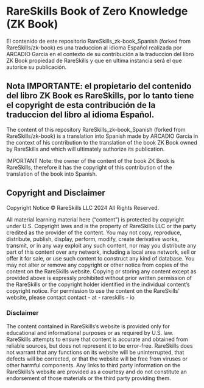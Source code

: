 # RareSkills Book of Zero Knowledge (ZK Book)

El contenido de este repositorio RareSkills_zk-book_Spanish (forked from RareSkills/zk-book) es una traduccion al idioma Español realizada por ARCADIO Garcia en el contexto de su contribución a la traduccion del libro ZK Book propiedad de RareSkills y que en ultima instancia será el que autorice su publicación.

Nota IMPORTANTE: el propietario del contenido del libro ZK Book es RareSkills, por lo tanto tiene el copyright de esta contribución de la traduccion del libro al idioma Español.
---
The content of this repository RareSkills_zk-book_Spanish (forked from RareSkills/zk-book) is a translation into Spanish made by ARCADIO Garcia in the context of his contribution to the translation of the book ZK Book owned by RareSkills and which will ultimately authorize its publication.

IMPORTANT Note: the owner of the content of the book ZK Book is RareSkills, therefore it has the copyright of this contribution of the translation of the book into Spanish.

## Copyright and Disclaimer
Copyright Notice © RareSkills LLC 2024
All Rights Reserved.

All material learning material here (“content”) is protected by copyright under U.S. Copyright laws and is the property of RareSkills LLC or the party credited as the provider of the content. You may not copy, reproduce, distribute, publish, display, perform, modify, create derivative works, transmit, or in any way exploit any such content, nor may you distribute any part of this content over any network, including a local area network, sell or offer it for sale, or use such content to construct any kind of database. You may not alter or remove any copyright or other notice from copies of the content on the RareSkills website. Copying or storing any content except as provided above is expressly prohibited without prior written permission of the RareSkills or the copyright holder identified in the individual content’s copyright notice. For permission to use the content on the RareSkills' website, please contact contact - at - rareskills - io

### Disclaimer
The content contained in RareSkills’s website is provided only for educational and informational purposes or as required by U.S. law. RareSkills attempts to ensure that content is accurate and obtained from reliable sources, but does not represent it to be error-free. RareSkills does not warrant that any functions on its website will be uninterrupted, that defects will be corrected, or that the website will be free from viruses or other harmful components. Any links to third party information on the RareSkills’s website are provided as a courtesy and do not constitute an endorsement of those materials or the third party providing them.
